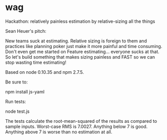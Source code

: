 # wag
Hackathon: relatively painless estimation by relative-sizing all the things

Sean Heuer's pitch:

New teams suck at estimating.  Relative sizing is foreign to them and practices like planning poker just make
it more painful and time consuming.  Don't even get me started on Feature estimating... everyone sucks at that.
So let's build something that makes sizing painless and FAST so we can stop wasting time estimating!

Based on node 0.10.35 and npm 2.7.5.

Be sure to:

  npm install js-yaml

Run tests:

  node test.js

The tests calculate the root-mean-squared of the results as compared to sample inputs. Worst-case RMS is 7.0027.
Anything below 7 is good. Anything above 7 is worse than no estimation at all.
